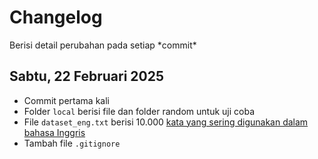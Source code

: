 # Changelog

<p>Berisi detail perubahan pada setiap *commit*</p>

## Sabtu, 22 Februari 2025
- Commit pertama kali
- Folder `local` berisi file dan folder random untuk uji coba
- File `dataset_eng.txt` berisi 10.000 [kata yang sering digunakan dalam bahasa Inggris](https://github.com/first20hours/google-10000-english)
- Tambah file `.gitignore` 